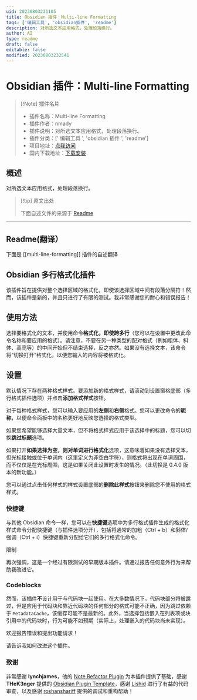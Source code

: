 ```yaml
---
uid: 20230803231105
title: Obsidian 插件：Multi-line Formatting
tags: ['编辑工具', 'obsidian插件', 'readme']
description: 对所选文本应用格式，处理段落换行。
author: AI
type: readme
draft: false
editable: false
modified: 20230803232541
---
```


# Obsidian 插件：Multi-line Formatting

> [!Note] 插件名片
> - 插件名称：Multi-line Formatting
> - 插件作者：nmady
> - 插件说明：对所选文本应用格式，处理段落换行。
> - 插件分类：[' 编辑工具 ', 'obsidian 插件 ', 'readme']
> - 项目地址：[点我访问](https://github.com/nmady/obsidian-multi-line-formatting)
> - 国内下载地址：[下载安装](https://pkmer.cn/products/plugin/pluginMarket/?multi-line-formatting)

## 概述

对所选文本应用格式，处理段落换行。

> [!tip] 原文出处
>
>下面自述文件的来源于 [Readme](https://ghproxy.net/https://raw.githubusercontent.com/nmady/obsidian-multi-line-formatting/master/README.md)
>

---

## Readme(翻译）

下面是 [[multi-line-formatting]] 插件的自述翻译

## Obsidian 多行格式化插件

该插件旨在提供对整个选择区域的格式化，即使该选择区域中间有段落分隔符！然而，该插件是新的，并且只进行了有限的测试。我非常感谢您的耐心和错误报告！

## 使用方法

选择要格式化的文本，并使用命令**格式化，即使跨多行**（您可以在设置中更改此命令名称和要应用的格式）。请注意，不要在另一种类型的配对格式（例如粗体、斜体、高亮等）的中间开始但不结束选择，反之亦然。如果没有选择文本，该命令将“切换打开”格式化，以便您输入的内容将被格式化。

## 设置

默认情况下存在两种格式样式。要添加新的格式样式，请滚动到设置窗格底部（多行格式插件选项）并点击**添加格式样式**按钮。

对于每种格式样式，您可以输入要应用的**左侧**和**右侧**格式。您可以更改命令的**昵称**，以便命令面板中的名称更好地反映您选择的格式类型。

如果您希望能够选择大量文本，但不将格式样式应用于该选择中的标题，您可以切换**跳过标题**选项。

如果打开**如果选择为空，则对单词进行格式化**选项，这意味着如果没有选择文本，但光标接触或位于单词内（这里定义为非空白字符），则格式将出现在单词周围，而不仅仅是在光标周围，这是如果关闭此设置时发生的情况。（此切换是 0.4.0 版本的新功能。）

您可以通过点击任何样式的样式设置底部的**删除此样式**按钮来删除您不使用的格式样式。

### 快捷键

与其他 Obsidian 命令一样，您可以在**快捷键**选项中为多行格式插件生成的格式化样式命令分配快捷键（与插件选项分开），包括将通常的加粗（Ctrl + b）和斜体/强调（Ctrl + i）快捷键重新分配给它们的多行格式化命令。

限制

再次强调，这是一个经过有限测试的早期版本插件。请通过报告任何意外行为来帮助我改进它。

### Codeblocks

然而，该插件**不**设计用于与代码块一起使用。在大多数情况下，代码块部分将被跳过，但是应用于代码块和靠近代码块的任何部分的格式可能不正确，因为跳过依赖于 `MetadataCache`，该缓存可能不是最新的。此外，当选择包括嵌入在列表项或块引用中的代码块时，行为可能不如预期（实际上，处理嵌入的代码块尚未实现）。

欢迎报告错误和提出功能请求！

请告诉我如何改进这个插件。

### 致谢

非常感谢 **lynchjames**，他的 [Note Refactor Plugin](https://github.com/lynchjames/note-refactor-obsidian) 为本插件提供了基础，感谢 **THeK3nger** 提供的 [Obsidian Plugin Template](https://github.com/THeK3nger/obsidian-plugin-template)，感谢 [Lishid](https://github.com/lishid) 进行了有益的代码审查，以及感谢 [roshanshariff](https://github.com/roshanshariff) 提供的调试和重构帮助！
